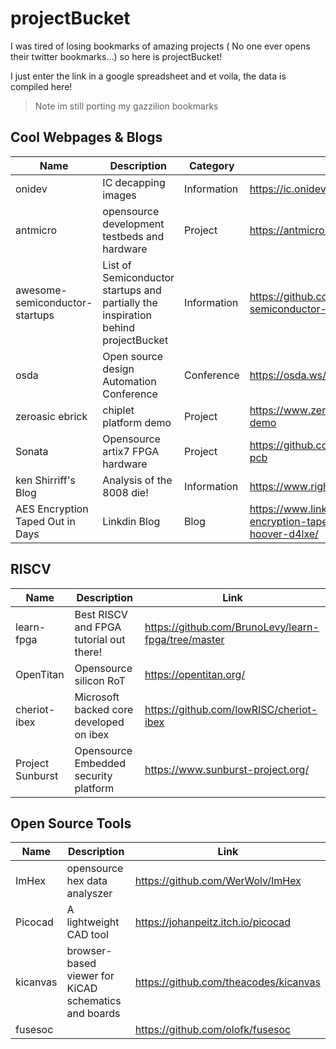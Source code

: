 # projectBucket 
 I was tired of losing bookmarks of amazing projects ( No one ever opens their twitter bookmarks...) so here is projectBucket! 

 I just enter the link in a google spreadsheet and et voila, the data is compiled here! 
 > Note im still porting my gazzilion bookmarks  
 ## Cool Webpages & Blogs

| Name | Description | Category | Link |
| --- | --- | --- | --- |
| onidev | IC decapping images | Information | https://ic.onidev.fr/requests.html |
| antmicro | opensource development testbeds and hardware | Project | https://antmicro.com/ |
| awesome-semiconductor-startups | List of Semiconductor startups and partially the inspiration behind projectBucket | Information | https://github.com/aolofsson/awesome-semiconductor-startups |
| osda | Open source design Automation Conference | Conference  | https://osda.ws/ |
| zeroasic ebrick | chiplet platform demo | Project | https://www.zeroasic.com/blog/ebrick-demo |
| Sonata | Opensource artix7 FPGA hardware | Project | https://github.com/newaetech/sonata-pcb |
| ken Shirriff's Blog | Analysis of the 8008 die! | Information | https://www.righto.com/?m=0 |
| AES Encryption Taped Out in Days | Linkdin Blog | Blog | https://www.linkedin.com/pulse/aes-encryption-taped-out-days-steve-hoover-d4lxe/ |


## RISCV

| Name | Description | Link |
| --- | --- | --- |
| learn-fpga | Best RISCV and FPGA tutorial out there! | https://github.com/BrunoLevy/learn-fpga/tree/master |
| OpenTitan  | Opensource silicon RoT  | https://opentitan.org/ |
| cheriot-ibex | Microsoft backed core developed on ibex | https://github.com/lowRISC/cheriot-ibex |
| Project Sunburst | Opensource Embedded security platform | https://www.sunburst-project.org/ |


## Open Source Tools

| Name | Description | Link |
| --- | --- | --- |
| ImHex | opensource hex data analyszer | https://github.com/WerWolv/ImHex |
| Picocad | A lightweight CAD tool | https://johanpeitz.itch.io/picocad |
| kicanvas | browser-based viewer for KiCAD schematics and boards | https://github.com/theacodes/kicanvas |
| fusesoc |  | https://github.com/olofk/fusesoc |


